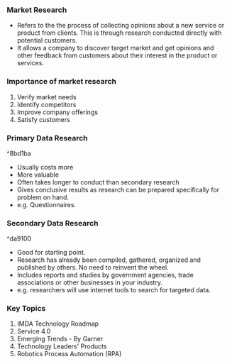 ### Market Research
- Refers to the the process of collecting opinions about a new service or product from clients. This is through research conducted directly with potential customers.
- It allows a company to discover target market and get opinions and other feedback from customers about their interest in the product or services.

### Importance of market research
1. Verify market needs
2. Identify competitors
3. Improve company offerings
4. Satisfy customers

### Primary Data Research
^8bd1ba
- Usually costs more 
- More valuable
- Often takes longer to conduct than secondary research
- Gives conclusive results as research can be prepared specifically for problem on hand.
- e.g. Questionnaires.

### Secondary Data Research
^da9100
- Good for starting point.
- Research has already been compiled, gathered, organized and published by others. No need to reinvent the wheel.
- Includes reports and studies by government agencies, trade associations or other businesses in your industry.
- e.g. researchers will use internet tools to search for targeted data.

### Key Topics
1. IMDA Technology Roadmap
2. Service 4.0
3. Emerging Trends - By Garner
4. Technology Leaders' Products
5. Robotics Process Automation (RPA)
